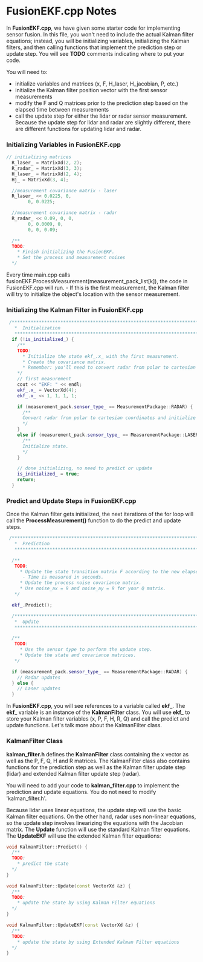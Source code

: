 # FusionEKF.cpp Notes

In **FusionEKF.cpp**, we have given some starter code for implementing sensor fusion. In this file, you won't need to include the actual Kalman filter equations; instead, you will be initializing variables, initializing the Kalman filters, and then calling functions that implement the prediction step or update step. You will see **TODO** comments indicating where to put your code.

You will need to:

- initialize variables and matrices (x, F, H_laser, H_jacobian, P, etc.)
- initialize the Kalman filter position vector with the first sensor measurements
- modify the F and Q matrices prior to the prediction step based on the elapsed time between measurements
- call the update step for either the lidar or radar sensor measurement. Because the update step for lidar and radar are slightly different, there are different functions for updating lidar and radar.

### Initializing Variables in FusionEKF.cpp

```c++
// initializing matrices
  R_laser_ = MatrixXd(2, 2);
  R_radar_ = MatrixXd(3, 3);
  H_laser_ = MatrixXd(2, 4);
  Hj_ = MatrixXd(3, 4);

  //measurement covariance matrix - laser
  R_laser_ << 0.0225, 0,
        0, 0.0225;

  //measurement covariance matrix - radar
  R_radar_ << 0.09, 0, 0,
        0, 0.0009, 0,
        0, 0, 0.09;

  /**
  TODO:
    * Finish initializing the FusionEKF.
    * Set the process and measurement noises
  */
```

Every time main.cpp calls fusionEKF.ProcessMeasurement(measurement_pack_list[k]), the code in FusionEKF.cpp will run. - If this is the first measurement, the Kalman filter will try to initialize the object's location with the sensor measurement.

### Initializing the Kalman Filter in FusionEKF.cpp

```c++
 /*****************************************************************************
   *  Initialization
   ****************************************************************************/
  if (!is_initialized_) {
    /**
    TODO:
      * Initialize the state ekf_.x_ with the first measurement.
      * Create the covariance matrix.
      * Remember: you'll need to convert radar from polar to cartesian coordinates.
    */
    // first measurement
    cout << "EKF: " << endl;
    ekf_.x_ = VectorXd(4);
    ekf_.x_ << 1, 1, 1, 1;

    if (measurement_pack.sensor_type_ == MeasurementPackage::RADAR) {
      /**
      Convert radar from polar to cartesian coordinates and initialize state.
      */
    }
    else if (measurement_pack.sensor_type_ == MeasurementPackage::LASER) {
      /**
      Initialize state.
      */
    }

    // done initializing, no need to predict or update
    is_initialized_ = true;
    return;
  }
```

### Predict and Update Steps in FusionEKF.cpp

Once the Kalman filter gets initialized, the next iterations of the for loop will call the **ProcessMeasurement()** function to do the predict and update steps.

```c++
 /*****************************************************************************
   *  Prediction
   ****************************************************************************/

  /**
   TODO:
     * Update the state transition matrix F according to the new elapsed time.
      - Time is measured in seconds.
     * Update the process noise covariance matrix.
     * Use noise_ax = 9 and noise_ay = 9 for your Q matrix.
   */

  ekf_.Predict();

  /*****************************************************************************
   *  Update
   ****************************************************************************/

  /**
   TODO:
     * Use the sensor type to perform the update step.
     * Update the state and covariance matrices.
   */

  if (measurement_pack.sensor_type_ == MeasurementPackage::RADAR) {
    // Radar updates
  } else {
    // Laser updates
  }
```

In **FusionEKF.cpp**, you will see references to a variable called **ekf_**. The **ekf_** variable is an instance of the **KalmanFilter** class. You will use **ekf_** to store your Kalman filter variables (x, P, F, H, R, Q) and call the predict and update functions. Let's talk more about the KalmanFilter class.

### KalmanFilter Class

**kalman_filter.h** defines the **KalmanFilter** class containing the x vector as well as the P, F, Q, H and R matrices. The KalmanFilter class also contains functions for the prediction step as well as the Kalman filter update step (lidar) and extended Kalman filter update step (radar).

You will need to add your code to **kalman_filter.cpp** to implement the prediction and update equations. You do not need to modify 'kalman_filter.h'.

Because lidar uses linear equations, the update step will use the basic Kalman filter equations. On the other hand, radar uses non-linear equations, so the update step involves linearizing the equations with the Jacobian matrix. The **Update** function will use the standard Kalman filter equations. The **UpdateEKF** will use the extended Kalman filter equations:

```c++
void KalmanFilter::Predict() {
  /**
  TODO:
    * predict the state
  */
}

void KalmanFilter::Update(const VectorXd &z) {
  /**
  TODO:
    * update the state by using Kalman Filter equations
  */
}

void KalmanFilter::UpdateEKF(const VectorXd &z) {
  /**
  TODO:
    * update the state by using Extended Kalman Filter equations
  */
}
```
